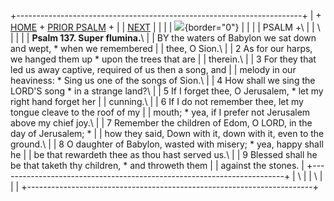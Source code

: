 +-----------------------------------------------------------------------+
| \+ [HOME](../index.html) + [PRIOR PSALM](Ps136.html) +                |
| [NEXT](Ps138.html)                                                    |
|                                                                       |
| ![](http://stats.superstats.com/b/ss/DAVIDMCMANNES/1){border="0"}     |
|                                                                       |
| PSALM +\                                                              |
| \                                                                     |
|                                                                       |
| **Psalm 137. Super flumina.**\                                        |
| BY the waters of Babylon we sat down and wept, \* when we remembered  |
| thee, O Sion.\                                                        |
| 2 As for our harps, we hanged them up \* upon the trees that are      |
| therein.\                                                             |
| 3 For they that led us away captive, required of us then a song, and  |
| melody in our heaviness: \* Sing us one of the songs of Sion.\        |
| 4 How shall we sing the LORD\'S song \* in a strange land?\           |
| 5 If I forget thee, O Jerusalem, \* let my right hand forget her      |
| cunning.\                                                             |
| 6 If I do not remember thee, let my tongue cleave to the roof of my   |
| mouth; \* yea, if I prefer not Jerusalem above my chief joy.\         |
| 7 Remember the children of Edom, O LORD, in the day of Jerusalem; \*  |
| how they said, Down with it, down with it, even to the ground.\       |
| 8 O daughter of Babylon, wasted with misery; \* yea, happy shall he   |
| be that rewardeth thee as thou hast served us.\                       |
| 9 Blessed shall he be that taketh thy children, \* and throweth them  |
| against the stones.                                                   |
+-----------------------------------------------------------------------+
| \                                                                     |
| \                                                                     |
| [](http://www.episcopalnet.org/DBS/DOR.html)                          |
+-----------------------------------------------------------------------+
